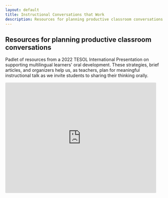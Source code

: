 ```yaml
---
layout: default
title: Instructional Conversations that Work
description: Resources for planning productive classroom conversations
---
```


## Resources for planning productive classroom conversations

Padlet of resources from a 2022 TESOL International Presentation on supporting multilingual learners' oral development. These strategies, brief articles, and organizers help us, as teachers, plan for meaningful instructional talk as we invite students to sharing their thinking orally.

<div class="padlet-embed" style="border:1px solid rgba(0,0,0,0.1);border-radius:2px;box-sizing:border-box;overflow:hidden;position:relative;width:480px;height:352px;max-width:100%"><iframe src="https://padlet.com/padlets/vvx5t9yphphkqe4g/embeds/preview_embed" style="width:100%;height:100%;display:block;padding:0;margin:0" frameborder="0"></iframe></div>
